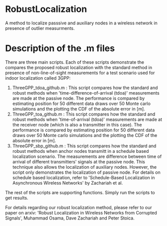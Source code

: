 # RobustLocalization
A method to localize passsive and auxiliary nodes in a wireless network in presence of outlier measurments. 

# Description of the .m files
There are three main scripts. Each of these scripts demonstrate the compares the proposed robust localization with the standard method in presence of non-line-of-sight measurements for a test scenario used for indoor localization called 3GPP:
1) ThreeGPP_tdoa_github.m : This script compares how the standard and robust methods when 'time-difference-of-arrival (tdoa)' measurements are made at the passive node. The performance is compared by estimating position for 50 different data draws over 50 Monte carlo simulations and the plotting the CDF of the absolute error in [m].
2) ThreeGPP_toa_github.m : This script compares how the standard and robust methods when 'time-of-arrival (tdoa)' measurements are made at the receiver node (which is also a transmitter in this case). The performance is compared by estimating position for 50 different data draws over 50 Monte carlo simulations and the plotting the CDF of the absolute error in [m].
3) ThreeGPP_sbp_github.m : This script compares how the standard and robust methods when anchor nodes transmitt in a schedule based localization scenario. The measurements are difference between time of arrival of different transmitters' signals at the passive node. This technique also allows the localization of auxiliary nodes. However, the script only demonstrates the localization of passive node. For details on schedule based localization, refer to 'Schedule-Based Localization in Asynchronous Wireless Networks' by Zachariah et al.

The rest of the scripts are supporting functions. Simply run the scripts to get results. 

For details regarding our robust localization method, please refer to our paper on arxiv: 'Robust Localization in Wireless Networks from Corrupted Signals', Muhammad Osama, Dave Zachariah and Peter Stoica.
